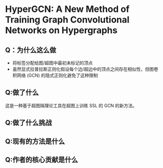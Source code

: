 # HyperGCN: A New Method of Training Graph Convolutional Networks on Hypergraphs

 ## Q：为什么这么做

- 将标签分配给图/超图中最初未标记的顶点
- 虽然显式拉普拉斯正则化假设每个边/超边中的顶点之间存在相似性，但图卷积网络 (GCN) 的隐式正则化避免了这种限制

## Q:做了什么

这是一种基于超图隔理论工具在超图上训练 SSL 的 GCN 的新方法。

## Q:做了什么挑战

## Q:现有的方法是什么

## Q:作者的核心贡献是什么

